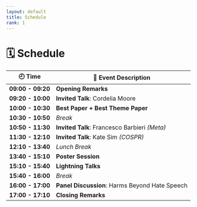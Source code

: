 ```yaml
---
layout: default
title: Schedule
rank: 1
---
```


# 🗓️ Schedule

| 🕘 Time           | 📌 Event Description                                |
|------------------|-----------------------------------------------------|
| **09:00 - 09:20** | **Opening Remarks**                                |
| **09:20 - 10:00** | **Invited Talk**: Cordelia Moore                 |
| **10:00 - 10:30** | **Best Paper + Best Theme Paper**                 |
| **10:30 - 10:50** | *Break*                                            |
| **10:50 - 11:30** | **Invited Talk**: Francesco Barbieri *(Meta)*    |
| **11:30 - 12:10** | **Invited Talk**: Kate Sim *(COSPR)*             |
| **12:10 - 13:40** | *Lunch Break*                                            |
| **13:40 - 15:10** | **Poster Session**                                |
| **15:10 - 15:40** | **Lightning Talks**                               |
| **15:40 - 16:00** | *Break*                                            |
| **16:00 - 17:00** | **Panel Discussion**: Harms Beyond Hate Speech     |
| **17:00 - 17:10** | **Closing Remarks**                               |
